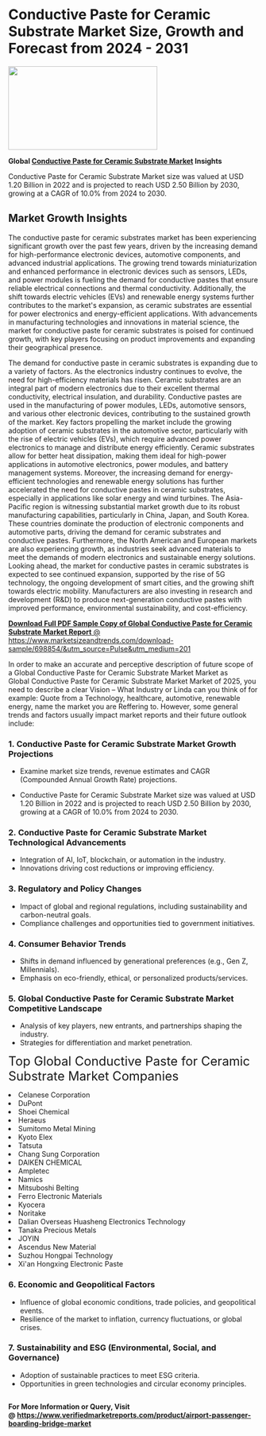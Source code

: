 <H1>Conductive Paste for Ceramic Substrate Market Size, Growth and Forecast from 2024 - 2031</H1><img class="aligncenter size-medium wp-image-584254" src="https://thirdeyenews.in/wp-content/uploads/2024/09/Global-Market-Research-300x168.jpeg" alt="" width="300" height="168" /><p><strong>Global&nbsp;<a href="https://www.marketsizeandtrends.com/download-sample/698854/&amp;utm_source=Pulse&amp;utm_medium=201">Conductive Paste for Ceramic Substrate Market</a> Insights</strong></p><p>Conductive Paste for Ceramic Substrate Market size was valued at USD 1.20 Billion in 2022 and is projected to reach USD 2.50 Billion by 2030, growing at a CAGR of 10.0% from 2024 to 2030.</p><p><h2>Market Growth Insights</h2> <p>The conductive paste for ceramic substrates market has been experiencing significant growth over the past few years, driven by the increasing demand for high-performance electronic devices, automotive components, and advanced industrial applications. The growing trend towards miniaturization and enhanced performance in electronic devices such as sensors, LEDs, and power modules is fueling the demand for conductive pastes that ensure reliable electrical connections and thermal conductivity. Additionally, the shift towards electric vehicles (EVs) and renewable energy systems further contributes to the market's expansion, as ceramic substrates are essential for power electronics and energy-efficient applications. With advancements in manufacturing technologies and innovations in material science, the market for conductive paste for ceramic substrates is poised for continued growth, with key players focusing on product improvements and expanding their geographical presence. <a href="#"></a> </p> <p>The demand for conductive paste in ceramic substrates is expanding due to a variety of factors. As the electronics industry continues to evolve, the need for high-efficiency materials has risen. Ceramic substrates are an integral part of modern electronics due to their excellent thermal conductivity, electrical insulation, and durability. Conductive pastes are used in the manufacturing of power modules, LEDs, automotive sensors, and various other electronic devices, contributing to the sustained growth of the market. Key factors propelling the market include the growing adoption of ceramic substrates in the automotive sector, particularly with the rise of electric vehicles (EVs), which require advanced power electronics to manage and distribute energy efficiently. Ceramic substrates allow for better heat dissipation, making them ideal for high-power applications in automotive electronics, power modules, and battery management systems. Moreover, the increasing demand for energy-efficient technologies and renewable energy solutions has further accelerated the need for conductive pastes in ceramic substrates, especially in applications like solar energy and wind turbines. The Asia-Pacific region is witnessing substantial market growth due to its robust manufacturing capabilities, particularly in China, Japan, and South Korea. These countries dominate the production of electronic components and automotive parts, driving the demand for ceramic substrates and conductive pastes. Furthermore, the North American and European markets are also experiencing growth, as industries seek advanced materials to meet the demands of modern electronics and sustainable energy solutions. Looking ahead, the market for conductive pastes in ceramic substrates is expected to see continued expansion, supported by the rise of 5G technology, the ongoing development of smart cities, and the growing shift towards electric mobility. Manufacturers are also investing in research and development (R&D) to produce next-generation conductive pastes with improved performance, environmental sustainability, and cost-efficiency. <a href="#"></p><p><span class=""><strong>Download Full PDF Sample Copy of Global Conductive Paste for Ceramic Substrate Market Report</strong> @ <a href="https://www.marketsizeandtrends.com/download-sample/698854/&amp;utm_source=Pulse&amp;utm_medium=201" target="_blank">https://www.marketsizeandtrends.com/download-sample/698854/&amp;utm_source=Pulse&amp;utm_medium=201</a></span></p><p>In order to make an accurate and perceptive description of future scope of a Global&nbsp;Conductive Paste for Ceramic Substrate Market Market as Global&nbsp;Conductive Paste for Ceramic Substrate Market Market of 2025, you need to describe a clear Vision &ndash; What Industry or Linda can you think of for example: Quote from a Technology, healthcare, automotive, renewable energy, name the market you are Reffering to. However, some general trends and factors usually impact market reports and their future outlook include:</p><h3>1.&nbsp;<strong>Conductive Paste for Ceramic Substrate Market Growth Projections</strong></h3><ul><li>Examine market size trends, revenue estimates and CAGR (Compounded Annual Growth Rate) projections.</li><li><p>Conductive Paste for Ceramic Substrate Market size was valued at USD 1.20 Billion in 2022 and is projected to reach USD 2.50 Billion by 2030, growing at a CAGR of 10.0% from 2024 to 2030.</p></li></ul><h3>2.&nbsp;<strong>Conductive Paste for Ceramic Substrate Market Technological Advancements</strong></h3><ul><li>Integration of AI, IoT, blockchain, or automation in the industry.</li><li>Innovations driving cost reductions or improving efficiency.</li></ul><h3>3.&nbsp;<strong>Regulatory and Policy Changes</strong></h3><ul><li>Impact of global and regional regulations, including sustainability and carbon-neutral goals.</li><li>Compliance challenges and opportunities tied to government initiatives.</li></ul><h3>4.&nbsp;<strong>Consumer Behavior Trends</strong></h3><ul><li>Shifts in demand influenced by generational preferences (e.g., Gen Z, Millennials).</li><li>Emphasis on eco-friendly, ethical, or personalized products/services.</li></ul><h3>5.&nbsp;<strong>Global Conductive Paste for Ceramic Substrate Market Competitive Landscape</strong></h3><ul><li>Analysis of key players, new entrants, and partnerships shaping the industry.</li><li>Strategies for differentiation and market penetration.</li></ul><p data-pm-slice="1 1 []"><span style="color: inherit; font-family: inherit; font-size: 25px;">Top Global Conductive Paste for Ceramic Substrate Market Companies</span></p><div class="" data-test-id=""><p><li>Celanese Corporation</li><li> DuPont</li><li> Shoei Chemical</li><li> Heraeus</li><li> Sumitomo Metal Mining</li><li> Kyoto Elex</li><li> Tatsuta</li><li> Chang Sung Corporation</li><li> DAIKEN CHEMICAL</li><li> Ampletec</li><li> Namics</li><li> Mitsuboshi Belting</li><li> Ferro Electronic Materials</li><li> Kyocera</li><li> Noritake</li><li> Dalian Overseas Huasheng Electronics Technology</li><li> Tanaka Precious Metals</li><li> JOYIN</li><li> Ascendus New Material</li><li> Suzhou Hongpai Technology</li><li> Xi'an Hongxing Electronic Paste</li></p></div><h3>6.&nbsp;<strong>Economic and Geopolitical Factors</strong></h3><ul><li>Influence of global economic conditions, trade policies, and geopolitical events.</li><li>Resilience of the market to inflation, currency fluctuations, or global crises.</li></ul><h3>7.&nbsp;<strong>Sustainability and ESG (Environmental, Social, and Governance)</strong></h3><ul><li>Adoption of sustainable practices to meet ESG criteria.</li><li>Opportunities in green technologies and circular economy principles.</li></ul><h2><strong style="font-size: 14px;">For More Information or Query, Visit @&nbsp;</strong><a style="background-color: #ffffff; font-size: 14px;" href="https://www.marketsizeandtrends.com/report/conductive-paste-for-ceramic-substrate-market/" target="_blank">https://www.verifiedmarketreports.com/product/airport-passenger-boarding-bridge-market</a></h2>
